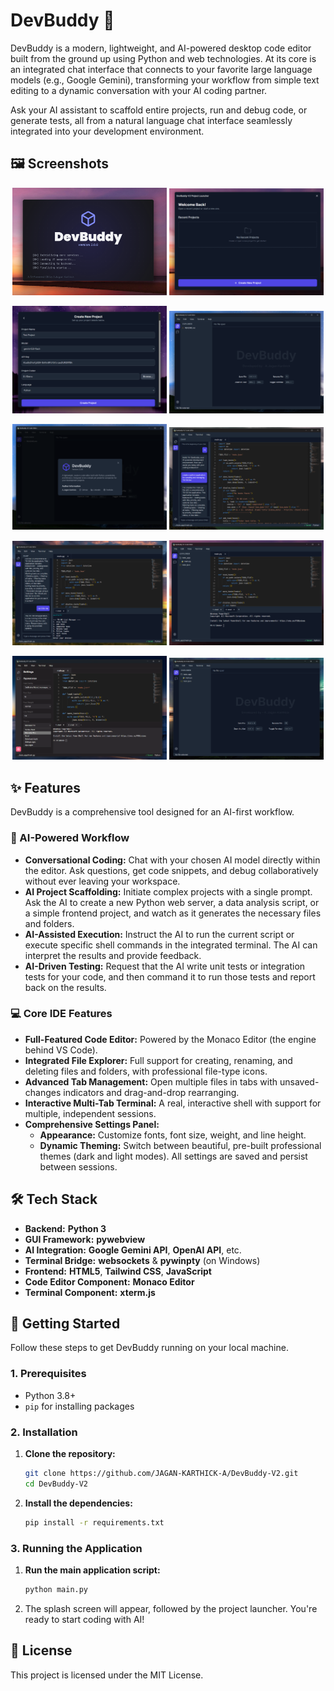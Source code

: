 # DevBuddy 🦅

DevBuddy is a modern, lightweight, and AI-powered desktop code editor built from the ground up using Python and web technologies. At its core is an integrated chat interface that connects to your favorite large language models (e.g., Google Gemini), transforming your workflow from simple text editing to a dynamic conversation with your AI coding partner.

Ask your AI assistant to scaffold entire projects, run and debug code, or generate tests, all from a natural language chat interface seamlessly integrated into your development environment.

## 🖼️ Screenshots

<p align="center">
  <img src="screenshots/s1.png" width="49%">
  <img src="screenshots/s2.png" width="49%">
</p>
<p align="center">
  <img src="screenshots/s3.png" width="49%">
  <img src="screenshots/s4.png" width="49%">
</p>
<p align="center">
  <img src="screenshots/s5.png" width="49%">
  <img src="screenshots/s6.png" width="49%">
</p>
<p align="center">
  <img src="screenshots/s7.png" width="49%">
  <img src="screenshots/s8.png" width="49%">
</p>
<p align="center">
  <img src="screenshots/s9.png" width="49%">
  <img src="screenshots/s10.png" width="49%">
</p>



## ✨ Features

DevBuddy is a comprehensive tool designed for an AI-first workflow.

### 🤖 AI-Powered Workflow

* **Conversational Coding:** Chat with your chosen AI model directly within the editor. Ask questions, get code snippets, and debug collaboratively without ever leaving your workspace.
* **AI Project Scaffolding:** Initiate complex projects with a single prompt. Ask the AI to create a new Python web server, a data analysis script, or a simple frontend project, and watch as it generates the necessary files and folders.
* **AI-Assisted Execution:** Instruct the AI to run the current script or execute specific shell commands in the integrated terminal. The AI can interpret the results and provide feedback.
* **AI-Driven Testing:** Request that the AI write unit tests or integration tests for your code, and then command it to run those tests and report back on the results.

### 💻 Core IDE Features

* **Full-Featured Code Editor:** Powered by the Monaco Editor (the engine behind VS Code).
* **Integrated File Explorer:** Full support for creating, renaming, and deleting files and folders, with professional file-type icons.
* **Advanced Tab Management:** Open multiple files in tabs with unsaved-changes indicators and drag-and-drop rearranging.
* **Interactive Multi-Tab Terminal:** A real, interactive shell with support for multiple, independent sessions.
* **Comprehensive Settings Panel:**
    * **Appearance:** Customize fonts, font size, weight, and line height.
    * **Dynamic Theming:** Switch between beautiful, pre-built professional themes (dark and light modes). All settings are saved and persist between sessions.

## 🛠️ Tech Stack

* **Backend:** **Python 3**
* **GUI Framework:** **pywebview**
* **AI Integration:** **Google Gemini API**, **OpenAI API**, etc.
* **Terminal Bridge:** **websockets** & **pywinpty** (on Windows)
* **Frontend:** **HTML5**, **Tailwind CSS**, **JavaScript**
* **Code Editor Component:** **Monaco Editor**
* **Terminal Component:** **xterm.js**

## 🚀 Getting Started

Follow these steps to get DevBuddy running on your local machine.

### 1. Prerequisites

* Python 3.8+
* `pip` for installing packages

### 2. Installation

1.  **Clone the repository:**
    ```bash
    git clone https://github.com/JAGAN-KARTHICK-A/DevBuddy-V2.git
    cd DevBuddy-V2
    ```
    
2.  **Install the dependencies:**
    ```bash
    pip install -r requirements.txt
    ```

### 3. Running the Application

1.  **Run the main application script:**
    ```bash
    python main.py
    ```
2.  The splash screen will appear, followed by the project launcher. You're ready to start coding with AI!

## 📄 License

This project is licensed under the MIT License.
